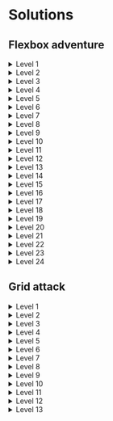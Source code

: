 # Solutions

## Flexbox adventure

<details>
  <summary>Level 1</summary>

    justify-content: center;

</details>

<details>
  <summary>Level 2</summary>

    justify-content: flex-end;

</details>

<details>
  <summary>Level 3</summary>

    justify-content: space-between;

</details>

<details>
  <summary>Level 4</summary>

    justify-content: space-around;

</details>

<details>
  <summary>Level 5</summary>

    justify-content: space-evenly;

</details>

<details>
  <summary>Level 6</summary>

    align-items: center;

</details>

<details>
  <summary>Level 7</summary>

    align-items: flex-end;

</details>

<details>
  <summary>Level 8</summary>

    justify-content: center;
    align-items: center;

</details>

<details>
  <summary>Level 9</summary>

    justify-content: space-between;
    align-items: flex-end;

</details>

<details>
  <summary>Level 10</summary>

    flex-direction: column;

</details>

<details>
  <summary>Level 11</summary>

    flex-direction: row-reverse;

</details>

<details>
  <summary>Level 12</summary>

    flex-direction: column;
    justify-content: flex-end;

</details>

<details>
  <summary>Level 13</summary>

    flex-direction: row-reverse;
    justify-content: center;
    align-items: center;

</details>

<details>
  <summary>Level 14</summary>

    order: 2;

</details>

<details>
  <summary>Level 15</summary>

    align-self: center;

</details>

<details>
  <summary>Level 16</summary>

    order: -1;
    align-self: flex-end;

</details>

<details>
  <summary>Level 17</summary>

    flex-direction: column-reverse;
    justify-content: flex-end;
    align-items: center;

</details>

<details>
  <summary>Level 18</summary>

    order: 2;
    align-self: center;

</details>

<details>
  <summary>Level 19</summary>

    flex-wrap: wrap;

</details>

<details>
  <summary>Level 20</summary>

    align-content: center;

</details>

<details>
  <summary>Level 21</summary>

    align-content: flex-end;
    justify-content: center;

</details>

<details>
  <summary>Level 22</summary>

    flex-direction: column-reverse;
    justify-content: space-around;
    align-items: flex-end;

</details>

<details>
  <summary>Level 23</summary>

    flex-direction: column-reverse;
    flex-wrap: wrap-reverse;
    align-content: center;
    justify-content: center;

</details>

<details>
  <summary>Level 24</summary>

    flex-direction: column-reverse;
    flex-wrap: wrap-reverse;
    align-content: center;
    justify-content: center;

</details>

## Grid attack

<details>
  <summary>Level 1</summary>

    grid-template-columns: 1fr 1fr;

</details>

<details>
  <summary>Level 2</summary>

    grid-template-columns: 20% 40% 40%;

</details>

<details>
  <summary>Level 3</summary>

    grid-template-columns: repeat(4, 25%);

</details>

<details>
  <summary>Level 4</summary>

    grid-template-columns: repeat(3, 30%);

</details>

<details>
  <summary>Level 5</summary>

    grid-template-columns: 100px 30%;

</details>

<details>
  <summary>Level 6</summary>

    grid-template-columns: repeat(3, 1fr);

</details>

<details>
  <summary>Level 7</summary>

    grid-template-columns: repeat(4, 1fr);

</details>

<details>
  <summary>Level 8</summary>

    grid-template-columns: 100px repeat(3, 1fr);

</details>

<details>
  <summary>Level 9</summary>

    grid-template-columns: 20% 100px 1fr;

</details>

<details>
  <summary>Level 10</summary>

    grid-template-columns: 1fr auto 1fr;

</details>

<details>
  <summary>Level 11</summary>

    grid-template: 100px 150px 1fr / 25% 50% 25%;

</details>

<details>
  <summary>Level 12</summary>

    grid-template: 1fr 2fr 1fr / 1fr 2fr 1fr;

</details>

<details>
  <summary>Level 13</summary>

    gap: 0 15px;

</details>
